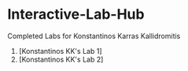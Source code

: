 # Interactive-Lab-Hub

Completed Labs for Konstantinos Karras Kallidromitis

1. [Konstantinos KK's Lab 1]
2. [Konstantinos KK's Lab 2]
